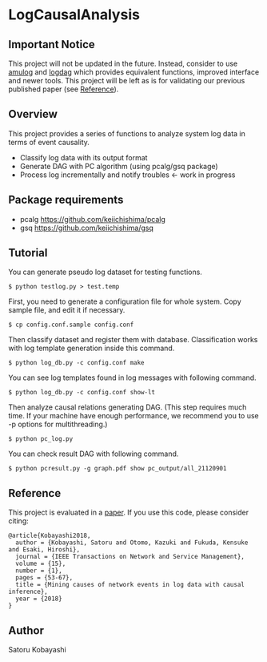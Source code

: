 # LogCausalAnalysis

## Important Notice

This project will not be updated in the future.
Instead, consider to use [amulog](https://github.com/cpflat/amulog) and [logdag](https://github.com/cpflat/logdag)
which provides equivalent functions, improved interface and newer tools.
This project will be left as is for validating our previous published paper (see [Reference](#Reference)).

## Overview

This project provides a series of functions to analyze 
system log data in terms of event causality.

* Classify log data with its output format
* Generate DAG with PC algorithm (using pcalg/gsq package)
* Process log incrementally and notify troubles <- work in progress

## Package requirements

* pcalg https://github.com/keiichishima/pcalg
* gsq https://github.com/keiichishima/gsq

## Tutorial

You can generate pseudo log dataset for testing functions.

```
$ python testlog.py > test.temp
```

First, you need to generate a configuration file for whole system.
Copy sample file, and edit it if necessary.

```
$ cp config.conf.sample config.conf
```

Then classify dataset and register them with database.
Classification works with log template generation inside this command.

```
$ python log_db.py -c config.conf make
```

You can see log templates found in log messages with following command.

```
$ python log_db.py -c config.conf show-lt
```

Then analyze causal relations generating DAG.
(This step requires much time. If your machine have enough performance,
we recommend you to use -p options for multithreading.)

```
$ python pc_log.py
```

You can check result DAG with following command.

```
$ python pcresult.py -g graph.pdf show pc_output/all_21120901
```


## Reference

This project is evaluated in a [paper](https://doi.org/10.1109/TNSM.2017.2778096).
If you use this code, please consider citing:
```
@article{Kobayashi2018,
  author = {Kobayashi, Satoru and Otomo, Kazuki and Fukuda, Kensuke and Esaki, Hiroshi},
  journal = {IEEE Transactions on Network and Service Management},
  volume = {15},
  number = {1},
  pages = {53-67},
  title = {Mining causes of network events in log data with causal inference},
  year = {2018}
}
```

## Author

Satoru Kobayashi

